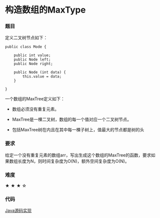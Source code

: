 
# 构造数组的MaxType

### 题目

定义二叉树节点如下：

    public class Mode {

        public int value;
        public Node left;
        public Node right;

        public Node (int data) {
            this.value = data;
        }

    }

一个数组的MaxTree定义如下：

  - 数组必须没有重复元素。

  - MaxTree是一棵二叉树，数组的每一个值对应一个二叉树节点。

  - 包括MaxTree树在内且在其中每一棵子树上，值最大的节点都是树的头

### 要求

给定一个没有重复元素的数组arr，写出生成这个数组的MaxTree的函数，要求如果数组长度为N，则时间复杂度为O(N)，额外空间复杂度为O(N)。  

### 难度

★ ★ ★ ☆

### 代码

[Java源码实现](../../src/Stack/Stack8.java)
